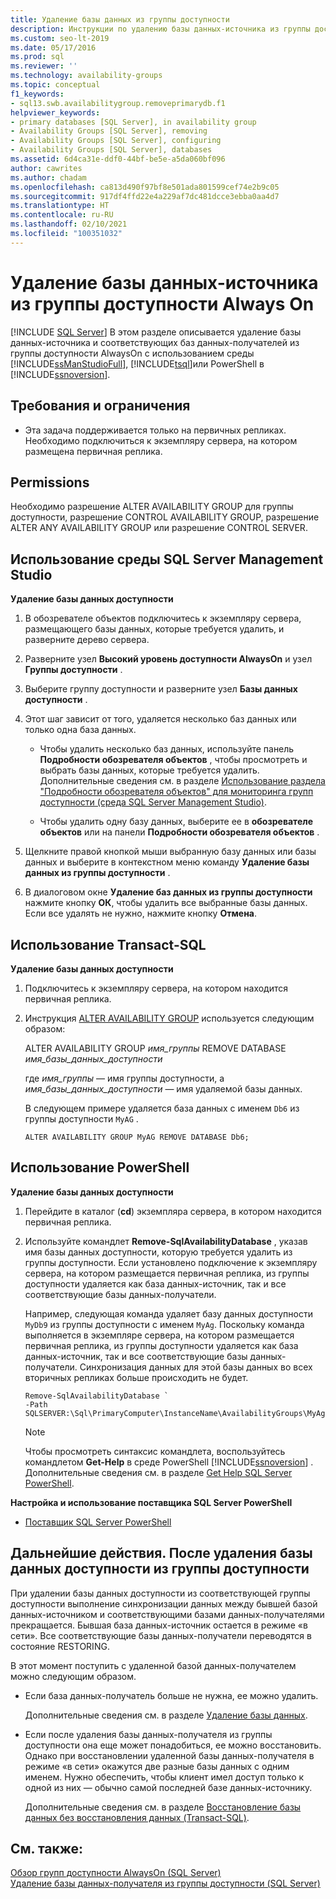 ```yaml
---
title: Удаление базы данных из группы доступности
description: Инструкции по удалению базы данных-источника из группы доступности Always On с помощью Transact-SQL (T-SQL), PowerShell или SQL Server Management Studio.
ms.custom: seo-lt-2019
ms.date: 05/17/2016
ms.prod: sql
ms.reviewer: ''
ms.technology: availability-groups
ms.topic: conceptual
f1_keywords:
- sql13.swb.availabilitygroup.removeprimarydb.f1
helpviewer_keywords:
- primary databases [SQL Server], in availability group
- Availability Groups [SQL Server], removing
- Availability Groups [SQL Server], configuring
- Availability Groups [SQL Server], databases
ms.assetid: 6d4ca31e-ddf0-44bf-be5e-a5da060bf096
author: cawrites
ms.author: chadam
ms.openlocfilehash: ca813d490f97bf8e501ada801599cef74e2b9c05
ms.sourcegitcommit: 917df4ffd22e4a229af7dc481dcce3ebba0aa4d7
ms.translationtype: HT
ms.contentlocale: ru-RU
ms.lasthandoff: 02/10/2021
ms.locfileid: "100351032"
---
```

# <a name="remove-a-primary-database-from-an-always-on-availability-group"></a>Удаление базы данных-источника из группы доступности Always On
[!INCLUDE [SQL Server](../../../includes/applies-to-version/sqlserver.md)]
  В этом разделе описывается удаление базы данных-источника и соответствующих баз данных-получателей из группы доступности AlwaysOn с использованием среды [!INCLUDE[ssManStudioFull](../../../includes/ssmanstudiofull-md.md)], [!INCLUDE[tsql](../../../includes/tsql-md.md)]или PowerShell в [!INCLUDE[ssnoversion](../../../includes/ssnoversion-md.md)].  
  
##  <a name="prerequisites-and-restrictions"></a><a name="Prerequisites"></a> Требования и ограничения  
  
-   Эта задача поддерживается только на первичных репликах. Необходимо подключиться к экземпляру сервера, на котором размещена первичная реплика.  
  
 
##  <a name="permissions"></a><a name="Permissions"></a> Permissions  
 Необходимо разрешение ALTER AVAILABILITY GROUP для группы доступности, разрешение CONTROL AVAILABILITY GROUP, разрешение ALTER ANY AVAILABILITY GROUP или разрешение CONTROL SERVER.  
  
##  <a name="using-sql-server-management-studio"></a><a name="SSMSProcedure"></a> Использование среды SQL Server Management Studio  
 **Удаление базы данных доступности**  
  
1.  В обозревателе объектов подключитесь к экземпляру сервера, размещающего базы данных, которые требуется удалить, и разверните дерево сервера.  
  
2.  Разверните узел **Высокий уровень доступности AlwaysOn** и узел **Группы доступности** .  
  
3.  Выберите группу доступности и разверните узел **Базы данных доступности** .  
  
4.  Этот шаг зависит от того, удаляется несколько баз данных или только одна база данных.  
  
    -   Чтобы удалить несколько баз данных, используйте панель **Подробности обозревателя объектов** , чтобы просмотреть и выбрать базы данных, которые требуется удалить. Дополнительные сведения см. в разделе [Использование раздела "Подробности обозревателя объектов" для мониторинга групп доступности (среда SQL Server Management Studio)](../../../database-engine/availability-groups/windows/use-object-explorer-details-to-monitor-availability-groups.md).  
  
    -   Чтобы удалить одну базу данных, выберите ее в **обозревателе объектов** или на панели **Подробности обозревателя объектов** .  
  
5.  Щелкните правой кнопкой мыши выбранную базу данных или базы данных и выберите в контекстном меню команду **Удаление базы данных из группы доступности** .  
  
6.  В диалоговом окне **Удаление баз данных из группы доступности** нажмите кнопку **ОК**, чтобы удалить все выбранные базы данных. Если все удалять не нужно, нажмите кнопку **Отмена**.  
  
##  <a name="using-transact-sql"></a><a name="TsqlProcedure"></a> Использование Transact-SQL  
 **Удаление базы данных доступности**  
  
1.  Подключитесь к экземпляру сервера, на котором находится первичная реплика.  
  
2.  Инструкция [ALTER AVAILABILITY GROUP](../../../t-sql/statements/alter-availability-group-transact-sql.md) используется следующим образом:  
  
     ALTER AVAILABILITY GROUP *имя_группы* REMOVE DATABASE *имя_базы_данных_доступности*  
  
     где *имя_группы* — имя группы доступности, а *имя_базы_данных_доступности* — имя удаляемой базы данных.  
  
     В следующем примере удаляется база данных с именем `Db6` из группы доступности `MyAG` .  
  
    ```  
    ALTER AVAILABILITY GROUP MyAG REMOVE DATABASE Db6;  
    ```  
  
##  <a name="using-powershell"></a><a name="PowerShellProcedure"></a> Использование PowerShell  
 **Удаление базы данных доступности**  
  
1.  Перейдите в каталог (**cd**) экземпляра сервера, в котором находится первичная реплика.  
  
2.  Используйте командлет **Remove-SqlAvailabilityDatabase** , указав имя базы данных доступности, которую требуется удалить из группы доступности. Если установлено подключение к экземпляру сервера, на котором размещается первичная реплика, из группы доступности удаляется как база данных-источник, так и все соответствующие базы данных-получатели.  
  
     Например, следующая команда удаляет базу данных доступности `MyDb9` из группы доступности с именем `MyAg`. Поскольку команда выполняется в экземпляре сервера, на котором размещается первичная реплика, из группы доступности удаляется как база данных-источник, так и все соответствующие базы данных-получатели. Синхронизация данных для этой базы данных во всех вторичных репликах больше происходить не будет.  
  
    ```  
    Remove-SqlAvailabilityDatabase `   
    -Path SQLSERVER:\Sql\PrimaryComputer\InstanceName\AvailabilityGroups\MyAg\AvailabilityDatabases\MyDb9
    ```  
  
    > [!NOTE]  
    >  Чтобы просмотреть синтаксис командлета, воспользуйтесь командлетом **Get-Help** в среде PowerShell [!INCLUDE[ssnoversion](../../../includes/ssnoversion-md.md)] . Дополнительные сведения см. в разделе [Get Help SQL Server PowerShell](../../../powershell/sql-server-powershell.md).  
  
 **Настройка и использование поставщика SQL Server PowerShell**  
  
-   [Поставщик SQL Server PowerShell](../../../powershell/sql-server-powershell-provider.md)  
  
##  <a name="follow-up-after-removing-an-availability-database-from-an-availability-group"></a><a name="FollowUp"></a> Дальнейшие действия. После удаления базы данных доступности из группы доступности  
 При удалении базы данных доступности из соответствующей группы доступности выполнение синхронизации данных между бывшей базой данных-источником и соответствующими базами данных-получателями прекращается. Бывшая база данных-источник остается в режиме «в сети». Все соответствующие базы данных-получатели переводятся в состояние RESTORING.  
  
 В этот момент поступить с удаленной базой данных-получателем можно следующим образом.  
  
-   Если база данных-получатель больше не нужна, ее можно удалить.  
  
     Дополнительные сведения см. в разделе [Удаление базы данных](../../../relational-databases/databases/delete-a-database.md).  
  
-   Если после удаления базы данных-получателя из группы доступности она еще может понадобиться, ее можно восстановить. Однако при восстановлении удаленной базы данных-получателя в режиме «в сети» окажутся две разные базы данных с одним именем. Нужно обеспечить, чтобы клиент имел доступ только к одной из них — обычно самой последней базе данных-источнику.  
  
     Дополнительные сведения см. в разделе [Восстановление базы данных без восстановления данных (Transact-SQL)](../../../relational-databases/backup-restore/recover-a-database-without-restoring-data-transact-sql.md).  
  
## <a name="see-also"></a>См. также:  
 [Обзор групп доступности AlwaysOn (SQL Server)](../../../database-engine/availability-groups/windows/overview-of-always-on-availability-groups-sql-server.md)   
 [Удаление базы данных-получателя из группы доступности (SQL Server)](../../../database-engine/availability-groups/windows/remove-a-secondary-database-from-an-availability-group-sql-server.md)  
  

